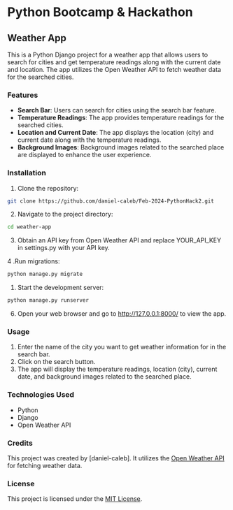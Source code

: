 # Python Bootcamp & Hackathon

## Weather App

This is a Python Django project for a weather app that allows users to search for cities and get temperature readings along with the current date and location. The app utilizes the Open Weather API to fetch weather data for the searched cities.

### Features

- **Search Bar**: Users can search for cities using the search bar feature.
- **Temperature Readings**: The app provides temperature readings for the searched cities.
- **Location and Current Date**: The app displays the location (city) and current date along with the temperature readings.
- **Background Images**: Background images related to the searched place are displayed to enhance the user experience.

### Installation

1. Clone the repository:

```bash
git clone https://github.com/daniel-caleb/Feb-2024-PythonHack2.git
```

2. Navigate to the project directory:

```bash
cd weather-app
```

3. Obtain an API key from Open Weather API and replace YOUR_API_KEY in settings.py with your API key.

4 .Run migrations:

```bash
python manage.py migrate
```

1. Start the development server:

```bash
python manage.py runserver
```

6. Open your web browser and go to http://127.0.0.1:8000/ to view the app.


### Usage

1. Enter the name of the city you want to get weather information for in the search bar.
2. Click on the search button.
3. The app will display the temperature readings, location (city), current date, and background images related to the searched place.

### Technologies Used
- Python
- Django
- Open Weather API

### Credits

This project was created by [daniel-caleb]. It utilizes the [Open Weather API](https://openweathermap.org/api) for fetching weather data.

### License
This project is licensed under the [MIT License](LICENSE.txt).
